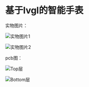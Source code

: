 # **基于lvgl的智能手表**

实物图片：

![实物图片1](https://s2.loli.net/2022/04/24/vdmQKZ5LFNyADSo.jpg)

![实物图片2](https://s2.loli.net/2022/04/24/SctjaCQVLGJD2WP.jpg)

pcb图：

![Top层](https://s2.loli.net/2022/04/24/lEmbj3xJCf7WngK.png)

![Bottom层](https://s2.loli.net/2022/04/24/P8es3wUoIGJRMAf.png)
